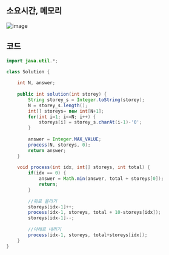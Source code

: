 ## 소요시간, 메모리
![image](https://github.com/Morning-Algorithm-Study-2023/Algorithm/assets/83942393/4e221e5b-cf50-4791-8412-744afc8739e3)


## 코드
```Java
import java.util.*;

class Solution {
    
    int N, answer;
    
    public int solution(int storey) {
        String storey_s = Integer.toString(storey);
        N = storey_s.length();
        int[] storeys= new int[N+1];
        for(int i=1; i<=N; i++) {
            storeys[i] = storey_s.charAt(i-1)-'0';
        }
        
        answer = Integer.MAX_VALUE;
        process(N, storeys, 0);
        return answer;
    }
    
    void process(int idx, int[] storeys, int total) {
        if(idx == 0) {
            answer = Math.min(answer, total + storeys[0]);
            return;
        }
        
        //위로 올리기
        storeys[idx-1]++;
        process(idx-1, storeys, total + 10-storeys[idx]);
        storeys[idx-1]--;
        
        //아래로 내리기
        process(idx-1, storeys, total+storeys[idx]);
    }
}
```
